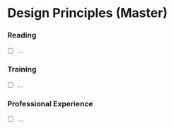 # Design Principles (Master)

### Reading
- [ ] ...

### Training
- [ ] ...

### Professional Experience
- [ ] ...
